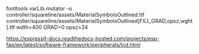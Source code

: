 fonttools varLib.mutator -o controller/squareline/assets/MaterialSymbolsOutlined.ttf controller/squareline/assets/MaterialSymbolsOutlined\[FILL\,GRAD\,opsz\,wght\].ttf wdth=400 GRAD=0 opsz=24

https://espressif-docs.readthedocs-hosted.com/projects/esp-faq/en/latest/software-framework/peripherals/lcd.html
